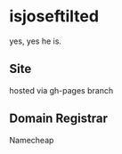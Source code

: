 # isjoseftilted
yes, yes he is.

## Site 
hosted via gh-pages branch

## Domain Registrar
Namecheap
